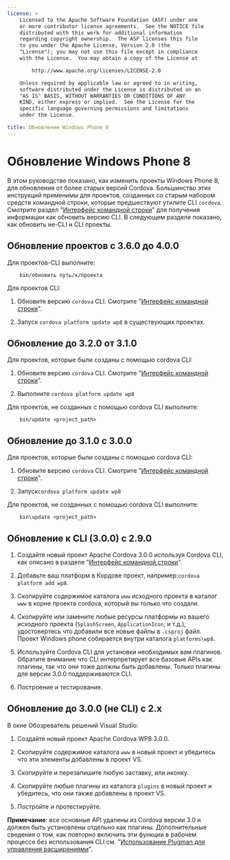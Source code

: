 ```yaml
---
license: >
    Licensed to the Apache Software Foundation (ASF) under one
    or more contributor license agreements.  See the NOTICE file
    distributed with this work for additional information
    regarding copyright ownership.  The ASF licenses this file
    to you under the Apache License, Version 2.0 (the
    "License"); you may not use this file except in compliance
    with the License.  You may obtain a copy of the License at

        http://www.apache.org/licenses/LICENSE-2.0

    Unless required by applicable law or agreed to in writing,
    software distributed under the License is distributed on an
    "AS IS" BASIS, WITHOUT WARRANTIES OR CONDITIONS OF ANY
    KIND, either express or implied.  See the License for the
    specific language governing permissions and limitations
    under the License.

title: Обновление Windows Phone 8
---
```


# Обновление Windows Phone 8

В этом руководстве показано, как изменить проекты Windows Phone 8, для обновления от более старых версий Cordova. Большинство этих инструкций применимы для проектов, созданных со старым набором средств командной строки, которые предшествуют утилите CLI `cordova`. Смотрите раздел "[Интерфейс командной строки](../../cli/index.html)" для получения информации как обновить версию CLI. В следующем разделе показано, как обновить не-CLI и CLI проекты.

## Обновление проектов с 3.6.0 до 4.0.0

Для проектов-CLI выполните:

        bin/обновить путь/к/проекта
    

Для проектов CLI:

1.  Обновите версию `cordova` CLI. Смотрите "[Интерфейс командной строки](../../cli/index.html)".

2.  Запуск `cordova platform update wp8` в существующих проектах.

## Обновление до 3.2.0 от 3.1.0

Для проектов, которые были созданы с помощью cordova CLI:

1.  Обновите версию `cordova` CLI. Смотрите "[Интерфейс командной строки](../../cli/index.html)".

2.  Выполните `cordova platform update wp8`

Для проектов, не созданных с помощью cordova CLI выполните:

        bin/update <project_path>
    

## Обновление до 3.1.0 с 3.0.0

Для проектов, которые были созданы с помощью cordova CLI:

1.  Обновите версию `cordova` CLI. Смотрите "[Интерфейс командной строки](../../cli/index.html)".

2.  Запуск`cordova platform update wp8`

Для проектов, не созданных с помощью cordova CLI выполните:

        bin\update <project_path>
    

## Обновление к CLI (3.0.0) с 2.9.0

1.  Создайте новый проект Apache Cordova 3.0.0 используя Cordova CLI, как описано в разделе "[Интерфейс командной строки](../../cli/index.html)".

2.  Добавьте ваш платформ в Кордове проект, например:`cordova
platform add wp8`.

3.  Скопируйте содержимое каталога `www` исходного проекта в каталог `www` в корне проекта cordova, который вы только что создали.

4.  Скопируйте или замените любые ресурсы платформы из вашего исходного проекта (`SplashScreen`, `ApplicationIcon`, и т.д.), удостовертесь что добавили все новые файлы в `.csproj` файл. Проект Windows phone собирается внутри каталога `platforms\wp8`.

5.  Используйте Сordova CLI для установки необходимых вам плагинов. Обратите внимание что CLI интерпретирует все базовые APIs как плагины, так что они тоже должны быть добавлены. Только плагины для версии 3.0.0 поддерживаются CLI.

6.  Построение и тестирование.

## Обновление до 3.0.0 (не CLI) с 2.x

В окне Обозреватель решений Visual Studio:

1.  Создайте новый проект Apache Cordova WP8 3.0.0.

2.  Скопируйте содержимое каталога `www` в новый проект и убедитесь что эти элементы добавлены в проект VS.

3.  Скопируйте и перезапишите любую заставку, или иконку.

4.  Скопируйте любые плагины из каталога `plugins` в новый проект и убедитесь, что они также добавлены в проект VS.

5.  Постройте и протестируйте.

**Примечание**: все основные API удалены из Cordova версии 3.0 и должен быть установлены отдельно как плагины. Дополнительные сведения о том, как повторно включить эти функции в рабочем процессе без использования CLI см. "[Использование Plugman для управления расширениями](../../../plugin_ref/plugman.html)".